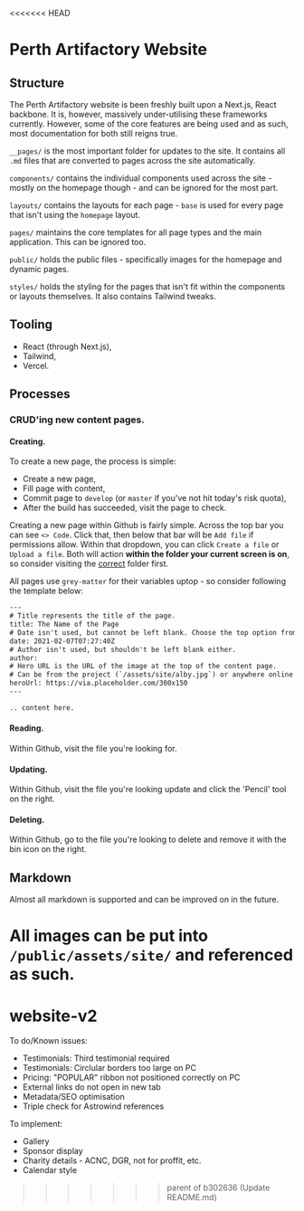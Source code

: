 <<<<<<< HEAD
# Perth Artifactory Website

## Structure

The Perth Artifactory website is been freshly built upon a Next.js, React backbone. It is, however, massively
under-utilising these frameworks currently. However, some of the core features are being used and as such, most
documentation for both still reigns true.

`__pages/` is the most important folder for updates to the site. It contains all `.md` files that are converted to pages
across the site automatically.

`components/` contains the individual components used across the site - mostly on the homepage though - and can be
ignored for the most part.

`layouts/` contains the layouts for each page - `base` is used for every page that isn't using the `homepage` layout.

`pages/` maintains the core templates for all page types and the main application. This can be ignored too.

`public/` holds the public files - specifically images for the homepage and dynamic pages.

`styles/` holds the styling for the pages that isn't fit within the components or layouts themselves. It also contains
Tailwind tweaks.

## Tooling

- React (through Next.js),
- Tailwind,
- Vercel.

## Processes

### CRUD'ing new content pages.

#### Creating.

To create a new page, the process is simple:

- Create a new page,
- Fill page with content,
- Commit page to `develop` (or `master` if you've not hit today's risk quota),
- After the build has succeeded, visit the page to check.

Creating a new page within Github is fairly simple. Across the top bar you can see `<> Code`. Click that, then below
that bar will be `Add file` if permissions allow. Within that dropdown, you can click `Create a file` or
`Upload a file`. Both will action **within the folder your current screen is on**, so consider visiting the
[correct](https://github.com/Perth-Artifactory/website/tree/develop/_pages) folder first.

All pages use `grey-matter` for their variables uptop - so consider following the template below:

```txt
---
# Title represents the title of the page.
title: The Name of the Page
# Date isn't used, but cannot be left blank. Choose the top option from https://www.utctime.net/ under 'UTC Date and Time in Various Formats'.
date: 2021-02-07T07:27:40Z
# Author isn't used, but shouldn't be left blank either.
author:
# Hero URL is the URL of the image at the top of the content page.
# Can be from the project (`/assets/site/alby.jpg`) or anywhere online (`https://via.placeholder.com/300x150`)
heroUrl: https://via.placeholder.com/300x150
---

.. content here.
```

#### Reading.

Within Github, visit the file you're looking for.

#### Updating.

Within Github, visit the file you're looking update and click the 'Pencil' tool on the right.

#### Deleting.

Within Github, go to the file you're looking to delete and remove it with the bin icon on the right.

## Markdown

Almost all markdown is supported and can be improved on in the future.

All images can be put into `/public/assets/site/` and referenced as such.
=======
# website-v2
To do/Known issues:
- Testimonials: Third testimonial required
- Testimonials: Circlular borders too large on PC
- Pricing: "POPULAR" ribbon not positioned correctly on PC
- External links do not open in new tab
- Metadata/SEO optimisation
- Triple check for Astrowind references

To implement:
- Gallery
- Sponsor display
- Charity details - ACNC, DGR, not for proffit, etc.
- Calendar style
>>>>>>> parent of b302636 (Update README.md)
